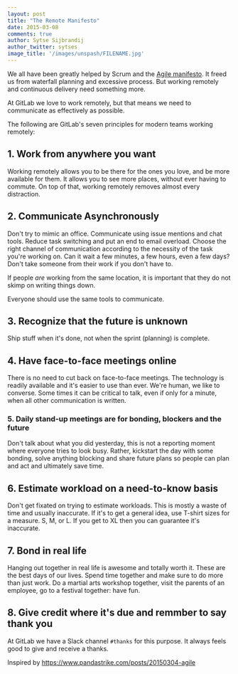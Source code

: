 ```yaml
---
layout: post
title: "The Remote Manifesto"
date: 2015-03-08
comments: true
author: Sytse Sijbrandij
author_twitter: sytses
image_title: '/images/unspash/FILENAME.jpg'
---
```


We all have been greatly helped by Scrum and the [Agile manifesto]().
It freed us from waterfall planning and excessive process.
But working remotely and continuous delivery need something more.

<!-- more -->

At GitLab we love to work remotely, but that means we need to communicate as 
effectively as possible.

The following are GitLab's seven principles for modern teams working remotely:

## 1. Work from anywhere you want

Working remotely allows you to be there for the ones you love, and be more 
available for them. It allows you to see more places, without ever having
to commute. On top of that, working remotely removes almost every distraction.

## 2. Communicate Asynchronously

Don't try to mimic an office. Communicate using issue mentions and chat tools. 
Reduce task switching and put an end to email overload. Choose the right channel
of communication according to the necessity of the task you're working on. Can 
it wait a few minutes, a few hours, even a few days? Don't take someone from 
their work if you don't have to.

If people _are_ working from the same location, it is important that they do
not skimp on writing things down.

Everyone should use the same tools to communicate.

## 3. Recognize that the future is unknown

Ship stuff when it's done, not when the sprint (planning) is complete.

## 4. Have face-to-face meetings online

There is no need to cut back on face-to-face meetings. The technology is readily 
available and it's easier to use than ever. We're human, we like to converse.
Some times it can be critical to talk, even if only for a minute, when all
other communication is written.

### 5. Daily stand-up meetings are for bonding, blockers and the future

Don't talk about what you did yesterday,
this is not a reporting moment where everyone tries to look busy.
Rather, kickstart the day with some bonding,
solve anything blocking and share future plans so people can plan and act
and ultimately save time.

## 6. Estimate workload on a need-to-know basis

Don't get fixated on trying to estimate workloads. This is mostly a waste of 
time and usually inaccurate. If it's to get a general idea, use T-shirt sizes
for a measure. S, M, or L. If you get to XL then you can guarantee it's 
inaccurate.

## 7. Bond in real life

Hanging out together in real life is awesome and totally worth it. These are the 
best days of our lives. Spend time together and make sure to do more than just 
work. Do a martial arts workshop together, visit the parents of an employee,
go to a festival together: have fun.

## 8. Give credit where it's due and remmber to say thank you

At GitLab we have a Slack channel `#thanks` for this purpose.
It always feels good to give and receive a thanks.

Inspired by https://www.pandastrike.com/posts/20150304-agile